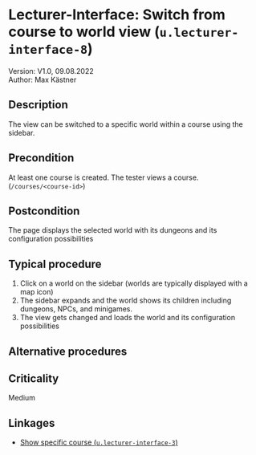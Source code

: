 # Lecturer-Interface: Switch from course to world view (`u.lecturer-interface-8`)


Version: V1.0, 09.08.2022 \
Author: Max Kästner

## Description

The view can be switched to a specific world within a course using the sidebar.

## Precondition

At least one course is created. The tester views a course. (`/courses/<course-id>`)

## Postcondition

The page displays the selected world with its dungeons and its configuration possibilities

## Typical procedure

1. Click on a world on the sidebar (worlds are typically displayed with a map icon)
2. The sidebar expands and the world shows its children including dungeons, NPCs, and minigames.
3. The view gets changed and loads the world and its configuration possibilities

## Alternative procedures


## Criticality

Medium

## Linkages

- [Show specific course (`u.lecturer-interface-3`)](u-lecturer-interface-03-show-specific-course.md)